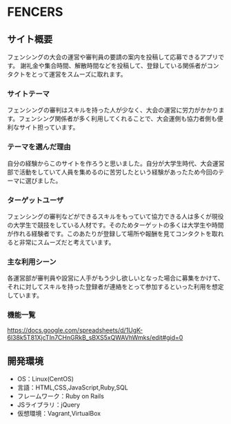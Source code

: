 # FENCERS

## サイト概要
フェンシングの大会の運営や審判員の要請の案内を投稿して応募できるアプリです。
謝礼金や集合時間、解散時間などを投稿して、登録している関係者がコンタクトをとって運営をスムーズに取れます。

### サイトテーマ
フェンシングの審判はスキルを持った人が少なく、大会の運営に労力がかかります。フェンシング関係者が多く利用してくれることで、大会運側も協力者側も便利なサイト担っています。

### テーマを選んだ理由
自分の経験からこのサイトを作ろうと思いました。自分が大学生時代、大会運営部で活動をしていて人員を集めるのに苦労したという経験があったため今回のテーマに選びました。

### ターゲットユーザ
フェンシングの審判などができるスキルをもっていて協力できる人は多くが現役の大学生で競技をしている人材です。そのためターゲットの多くは大学生や時間が作れる経験者です。このあたりが登録して場所や報酬を見てコンタクトを取れると非常にスムーズだと考えています。

### 主な利用シーン
各運営部が審判員や設営に人手がもう少し欲しいとなった場合に募集をかけて、それに対してスキルを持った登録者が連絡をとって参加するといった利用を想定しています。

### 機能一覧
<https://docs.google.com/spreadsheets/d/1UgK-6l38k5T81XjcTIn7CHnGRkB_sBXS5xQWAVhWmks/edit#gid=0>

## 開発環境
- OS：Linux(CentOS)
- 言語：HTML,CSS,JavaScript,Ruby,SQL
- フレームワーク：Ruby on Rails
- JSライブラリ：jQuery
- 仮想環境：Vagrant,VirtualBox
